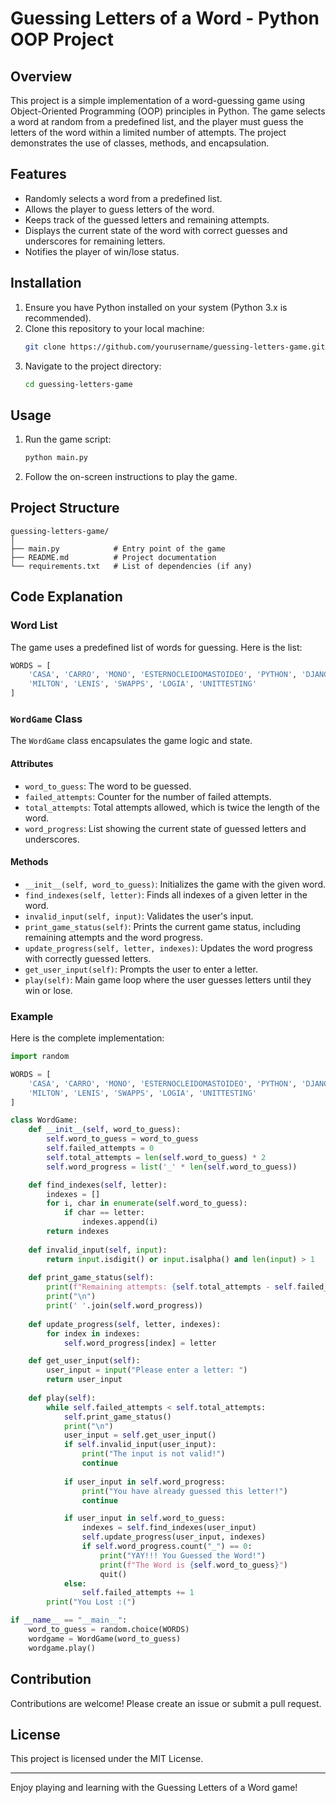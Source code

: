 # Guessing Letters of a Word - Python OOP Project

## Overview
This project is a simple implementation of a word-guessing game using Object-Oriented Programming (OOP) principles in Python. The game selects a word at random from a predefined list, and the player must guess the letters of the word within a limited number of attempts. The project demonstrates the use of classes, methods, and encapsulation.

## Features
- Randomly selects a word from a predefined list.
- Allows the player to guess letters of the word.
- Keeps track of the guessed letters and remaining attempts.
- Displays the current state of the word with correct guesses and underscores for remaining letters.
- Notifies the player of win/lose status.

## Installation
1. Ensure you have Python installed on your system (Python 3.x is recommended).
2. Clone this repository to your local machine:
   ```sh
   git clone https://github.com/yourusername/guessing-letters-game.git
   ```
3. Navigate to the project directory:
   ```sh
   cd guessing-letters-game
   ```

## Usage
1. Run the game script:
   ```sh
   python main.py
   ```
2. Follow the on-screen instructions to play the game.

## Project Structure
```
guessing-letters-game/
│
├── main.py            # Entry point of the game
├── README.md          # Project documentation
└── requirements.txt   # List of dependencies (if any)
```

## Code Explanation

### Word List
The game uses a predefined list of words for guessing. Here is the list:
```python
WORDS = [
    'CASA', 'CARRO', 'MONO', 'ESTERNOCLEIDOMASTOIDEO', 'PYTHON', 'DJANGO',
    'MILTON', 'LENIS', 'SWAPPS', 'LOGIA', 'UNITTESTING'
]
```

### `WordGame` Class
The `WordGame` class encapsulates the game logic and state.

#### Attributes
- `word_to_guess`: The word to be guessed.
- `failed_attempts`: Counter for the number of failed attempts.
- `total_attempts`: Total attempts allowed, which is twice the length of the word.
- `word_progress`: List showing the current state of guessed letters and underscores.

#### Methods
- `__init__(self, word_to_guess)`: Initializes the game with the given word.
- `find_indexes(self, letter)`: Finds all indexes of a given letter in the word.
- `invalid_input(self, input)`: Validates the user's input.
- `print_game_status(self)`: Prints the current game status, including remaining attempts and the word progress.
- `update_progress(self, letter, indexes)`: Updates the word progress with correctly guessed letters.
- `get_user_input(self)`: Prompts the user to enter a letter.
- `play(self)`: Main game loop where the user guesses letters until they win or lose.

### Example
Here is the complete implementation:
```python
import random

WORDS = [
    'CASA', 'CARRO', 'MONO', 'ESTERNOCLEIDOMASTOIDEO', 'PYTHON', 'DJANGO',
    'MILTON', 'LENIS', 'SWAPPS', 'LOGIA', 'UNITTESTING'
]

class WordGame:
    def __init__(self, word_to_guess):
        self.word_to_guess = word_to_guess
        self.failed_attempts = 0
        self.total_attempts = len(self.word_to_guess) * 2
        self.word_progress = list('_' * len(self.word_to_guess))

    def find_indexes(self, letter):
        indexes = []
        for i, char in enumerate(self.word_to_guess):
            if char == letter:
                indexes.append(i)
        return indexes
    
    def invalid_input(self, input):
        return input.isdigit() or input.isalpha() and len(input) > 1
    
    def print_game_status(self):
        print(f"Remaining attempts: {self.total_attempts - self.failed_attempts}")
        print("\n")
        print(' '.join(self.word_progress))
    
    def update_progress(self, letter, indexes):
        for index in indexes:
            self.word_progress[index] = letter

    def get_user_input(self):
        user_input = input("Please enter a letter: ")
        return user_input
    
    def play(self):
        while self.failed_attempts < self.total_attempts:
            self.print_game_status()
            print("\n")
            user_input = self.get_user_input()
            if self.invalid_input(user_input):
                print("The input is not valid!")
                continue
            
            if user_input in self.word_progress:
                print("You have already guessed this letter!")
                continue

            if user_input in self.word_to_guess:
                indexes = self.find_indexes(user_input)
                self.update_progress(user_input, indexes)
                if self.word_progress.count("_") == 0:
                    print("YAY!!! You Guessed the Word!")
                    print(f"The Word is {self.word_to_guess}")
                    quit()
            else:
                self.failed_attempts += 1
        print("You Lost :(")

if __name__ == "__main__":
    word_to_guess = random.choice(WORDS)
    wordgame = WordGame(word_to_guess)
    wordgame.play()
```

## Contribution
Contributions are welcome! Please create an issue or submit a pull request.

## License
This project is licensed under the MIT License.

---

Enjoy playing and learning with the Guessing Letters of a Word game!
